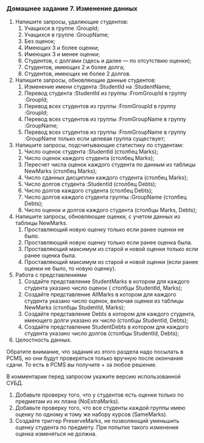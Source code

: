 ### Домашнее задание 7. Изменение данных

1. Напишите запросы, удаляющие студентов:
    1. Учащихся в группе :GroupId;
    2. Учащихся в группе :GroupName;
    3. Без оценок;
    4. Имеющих 3 и более оценки;
    5. Имеющих 3 и менее оценки;
    6. Студентов, c долгами (здесь и далее — по отсутствию оценки);
    7. Студентов, имеющих 2 и более долга;
    8. Студентов, имеющих не более 2 долгов.
2. Напишите запросы, обновляющие данные студентов:
    1. Изменение имени студента :StudentId на :StudentName;
    2. Перевод студента :StudentId из группы :FromGroupId в группу :GroupId;
    3. Перевод всех студентов из группы :FromGroupId в группу :GroupId;
    4. Перевод всех студентов из группы :FromGroupName в группу :GroupName;
    5. Перевод всех студентов из группы :FromGroupName в группу :GroupName только если целевая группа существует;
3. Напишите запросы, подсчитывающие статистику по студентам:
    1. Число оценок студента :StudentId (столбец Marks);
    2. Число оценок каждого студента (столбец Marks);
    3. Пересчет числа оценок каждого студента по данным из таблицы NewMarks (столбец Marks);
    4. Число сданных дисциплин каждого студента (столбец Marks);
    5. Число долгов студента :StudentId (столбец Debts);
    6. Число долгов каждого студента (столбец Debts);
    7. Число долгов каждого студента группы :GroupName (столбец Debts);
    8. Число оценок и долгов каждого студента (столбцы Marks, Debts);
4. Напишите запросы, обновляющие оценки, с учетом данных из таблицы NewMarks.
    1. Проставляющий новую оценку только если ранее оценки не было.
    2. Проставляющий новую оценку только если ранее оценка была.
    3. Проставляющий максимум из старой и новой оценки только если ранее оценка была.
    4. Проставляющий максимум из старой и новой оценки (если ранее оценки не было, то новую оценку).
5. Работа с представлениями
    1. Создайте представление StudentMarks в котором для каждого студента указано число оценок (
       столбцы StudentId, Marks);
    2. Создайте представление AllMarks в котором для каждого студента указано число оценок, включая оценки из таблицы
       NewMarks (столбцы StudentId, Marks);
    3. Создайте представление Debts в котором для каждого студента, имеющего долги указано их число (столбцы StudentId,
       Debts);
    4. Создайте представление StudentDebts в котором для каждого студента указано число долгов (столбцы StudentId,
       Debts);
6. Целостность данных.

Обратите внимание, что задания из этого раздела надо посылать в PCMS, но они будут проверяться только вручную после
окончания сдачи. То есть в PCMS вы получите + за любое решение.

В комментарии перед запросом укажите версию использованной СУБД.

1. Добавьте проверку того, что у студентов есть оценки только по предметам из их плана (NoExtraMarks).
2. Добавьте проверку того, что все студенты каждой группы имею оценку по одному и тому же набору курсов (SameMarks).
3. Создайте триггер PreserveMarks, не позволяющий уменьшить оценку студента по предмету. При попытке такого изменения
   оценка изменяться не должна.